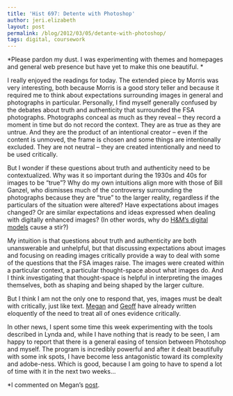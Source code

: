 ```yaml
---
title: 'Hist 697: Detente with Photoshop'
author: jeri.elizabeth
layout: post
permalink: /blog/2012/03/05/detante-with-photoshop/
tags: digital, coursework
---
```

\*Please pardon my dust. I was experimenting with themes and homepages and general web presence but have yet to make this one beautiful. \*

I really enjoyed the readings for today. The extended piece by Morris was very interesting, both because Morris is a good story teller and because it required me to think about expectations surrounding images in general and photographs in particular. Personally, I find myself generally confused by the debates about truth and authenticity that surrounded the FSA photographs. Photographs conceal as much as they reveal &#8211; they record a moment in time but do not record the context. They are as true as they are untrue. And they are the product of an intentional creator &#8211; even if the content is unmoved, the frame is chosen and some things are intentionally excluded. They are not neutral &#8211; they are created intentionally and need to be used critically.

But I wonder if these questions about truth and authenticity need to be contextualized. Why was it so important during the 1930s and 40s for images to be &#8220;true&#8221;? Why do my own intuitions align more with those of Bill Ganzel, who dismisses much of the controversy surrounding the photographs because they are &#8220;true&#8221; to the larger reality, regardless if the particulars of the situation were altered? Have expectations about images changed? Or are similar expectations and ideas expressed when dealing with digitally enhanced images? (In other words, why do [H&M&#8217;s digital models][1] cause a stir?)

My intuition is that questions about truth and authenticity are both unanswerable and unhelpful, but that discussing expectations about images and focusing on reading images critically provide a way to deal with some of the questions that the FSA images raise. The images were created within a particular context, a particular thought-space about what images do. And I think investigating that thought-space is helpful in interpreting the images themselves, both as shaping and being shaped by the larger culture.

But I think I am not the only one to respond that, yes, images must be dealt with critically, just like text. [Megan][2] and [Geoff][3] have already written eloquently of the need to treat all of ones evidence critically.

In other news, I spent some time this week experimenting with the tools described in Lynda and, while I have nothing that is ready to be seen, I am happy to report that there is a general easing of tension between Photoshop and myself. The program is incredibly powerful and after it dealt beautifully with some ink spots, I have become less antagonistic toward its complexity and adobe-ness. Which is good, because I am going to have to spend a lot of time with it in the next two weeks&#8230;

*I commented on Megan&#8217;s [post][4].

 [1]: http://jezebel.com/5865114/hm-puts-real-model-heads-on-fake-bodies
 [2]: http://meganrbrett.net/blog/2012/03/h697-images-and-other-non-textual-sources/
 [3]: http://gwcohrs.wordpress.com/2012/03/04/truthiness/
 [4]: http://meganrbrett.net/blog/2012/03/h697-images-and-other-non-textual-sources/#comment-221